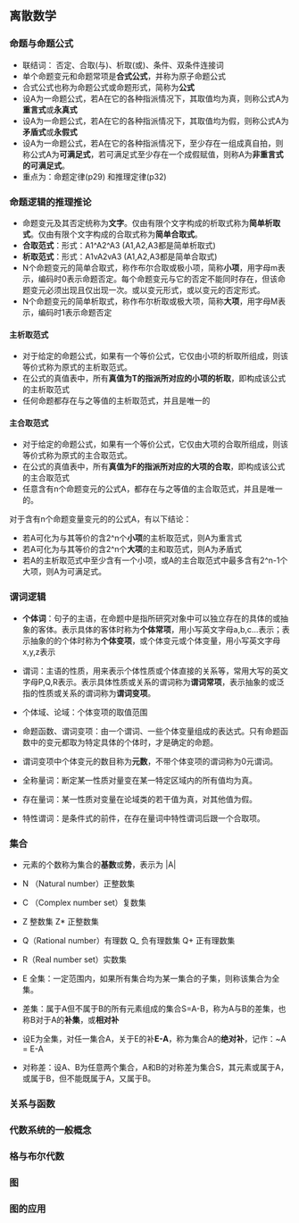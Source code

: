 ## 离散数学

### 命题与命题公式
- 联结词： 否定、合取(与)、析取(或)、条件、双条件连接词
- 单个命题变元和命题常项是**合式公式**，并称为原子命题公式
- 合式公式也称为命题公式或命题形式，简称为**公式**
- 设A为一命题公式，若A在它的各种指派情况下，其取值均为真，则称公式A为**重言式**或**永真式**
- 设A为一命题公式，若A在它的各种指派情况下，其取值均为假，则称公式A为**矛盾式**或**永假式**
- 设A为一命题公式，若A在它的各种指派情况下，至少存在一组成真自拍，则称公式A为**可满足式**，若可满足式至少存在一个成假赋值，则称A为**非重言式的可满足式**。
- 重点为：命题定律(p29) 和推理定律(p32)

### 命题逻辑的推理推论

- 命题变元及其否定统称为**文字**。仅由有限个文字构成的析取式称为**简单析取式**。仅由有限个文字构成的合取式称为**简单合取式**。
- **合取范式**：形式：A1^A2^A3 (A1,A2,A3都是简单析取式)
- **析取范式**：形式：A1vA2vA3 (A1,A2,A3都是简单合取式)
- N个命题变元的简单合取式，称作布尔合取或极小项，简称**小项**，用字母m表示，编码时0表示命题否定。每个命题变元与它的否定不能同时存在，但该命题变元必须出现且仅出现一次。或以变元形式，或以变元的否定形式。
- N个命题变元的简单析取式，称作布尔析取或极大项，简称**大项**，用字母M表示，编码时1表示命题否定

#### 主析取范式

- 对于给定的命题公式，如果有一个等价公式，它仅由小项的析取所组成，则该等价式称为原式的主析取范式。
- 在公式的真值表中，所有**真值为T的指派所对应的小项的析取**，即构成该公式的主析取范式
- 任何命题都存在与之等值的主析取范式，并且是唯一的

#### 主合取范式

- 对于给定的命题公式，如果有一个等价公式，它仅由大项的合取所组成，则该等价式称为原式的主合取范式。
- 在公式的真值表中，所有**真值为F的指派所对应的大项的合取**，即构成该公式的主合取范式
- 任意含有n个命题变元的公式A，都存在与之等值的主合取范式，并且是唯一的。

对于含有n个命题变量变元的的公式A，有以下结论：

- 若A可化为与其等价的含2^n个**小项**的主析取范式，则A为重言式
- 若A可化为与其等价的含2^n个**大项**的主和取范式，则A为矛盾式
- 若A的主析取范式中至少含有一个小项，或A的主合取范式中最多含有2^n-1个大项，则A为可满足式。

### 谓词逻辑

- **个体词**：句子的主语，在命题中是指所研究对象中可以独立存在的具体的或抽象的客体。表示具体的客体时称为**个体常项**，用小写英文字母a,b,c...表示；表示抽象的的个体时称为**个体变项**，或个体变元或个体变量，用小写英文字母x,y,z表示

- 谓词：主语的性质，用来表示个体性质或个体直接的关系等，常用大写的英文字母P,Q,R表示。表示具体性质或关系的谓词称为**谓词常项**，表示抽象的或泛指的性质或关系的谓词称为**谓词变项**。

- 个体域、论域：个体变项的取值范围

- 命题函数、谓词变项：由一个谓词、一些个体变量组成的表达式。只有命题函数中的变元都取为特定具体的个体时，才是确定的命题。

- 谓词变项中个体变元的数目称为**元数**，不带个体变项的谓词称为0元谓词。

- 全称量词：断定某一性质对量变在某一特定区域内的所有值均为真。

- 存在量词：某一性质对变量在论域类的若干值为真，对其他值为假。

- 特性谓词：是条件式的前件，在存在量词中特性谓词后跟一个合取项。

  

### 集合

- 元素的个数称为集合的**基数**或**势**，表示为 |A|
- N （Natural number）正整数集
- C （Complex number set）复数集
- Z 整数集 Z* 正整数集
- Q（Rational number）有理数  Q_ 负有理数集 Q+ 正有理数集
- R（Real number set）实数集

- E 全集：一定范围内，如果所有集合均为某一集合的子集，则称该集合为全集。

- 差集：属于A但不属于B的所有元素组成的集合S=A-B，称为A与B的差集，也称B对于A的**补集**，或**相对补**

- 设E为全集，对任一集合A，关于E的补**E-A**，称为集合A的**绝对补**，记作：~A = E-A
- 对称差：设A、B为任意两个集合，A和B的对称差为集合S，其元素或属于A，或属于B，但不能既属于A，又属于B。




### 关系与函数

### 代数系统的一般概念

### 格与布尔代数

### 图

### 图的应用